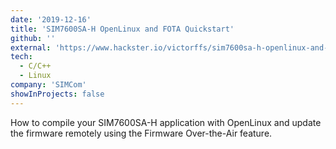 ```yaml
---
date: '2019-12-16'
title: 'SIM7600SA-H OpenLinux and FOTA Quickstart'
github: ''
external: 'https://www.hackster.io/victorffs/sim7600sa-h-openlinux-and-fota-quickstart-3af452#toc-5-1-full-fota-5'
tech:
  - C/C++
  - Linux
company: 'SIMCom'
showInProjects: false
---
```


How to compile your SIM7600SA-H application with OpenLinux and update the firmware remotely using the Firmware Over-the-Air feature.

